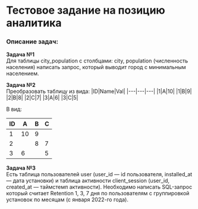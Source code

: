 # Тестовое задание на позицию аналитика
### Описание задач:

**Задача №1** \
Для таблицы city_population с столбцами: city, population (численность населения) написать запрос, который выводит город с минимальным населением.

**Задача №2** \
Преобразовать таблицу из вида:
|ID|Name|Val|
|---|---|---|
|1|A|10|
|1|B|9|
|2|B|8|
|2|C|7|
|3|A|6|
|3|C|5|


В вид:

|ID|A|B|C|
|---|---|---|---|
|1|10|9| |
|2| |8|7|
|3|6| |5|

**Задача №3** \
Есть таблица пользователей user (user_id — id пользователя, installed_at — дата установки) и таблица активности client_session (user_id, created_at — таймстемп активности).
Необходимо написать SQL-запрос который считает Retention 1, 3, 7 дня по пользователям с группировкой установок по месяцам (с января 2022-го года).
